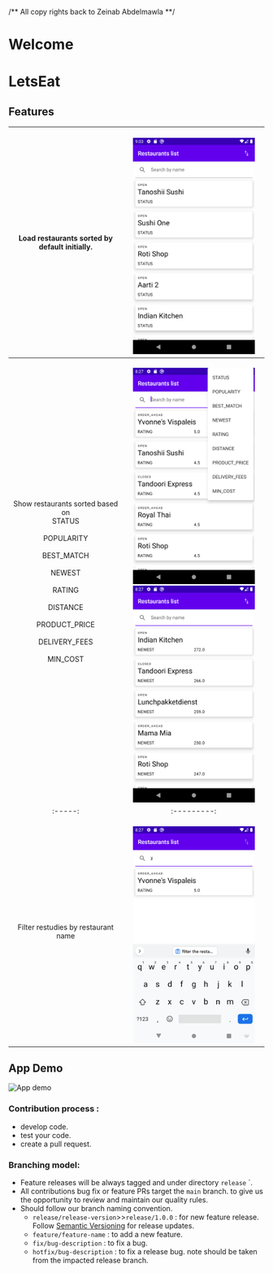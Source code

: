 /**
All copy rights back to Zeinab Abdelmawla
**/

Welcome
=======

# LetsEat

## Features
|Load restaurants sorted by default initially.| <br><img src="images/image1.png" alt="image1" width="240"></img> <br>|
|:-----:|:---------:|
|Show restaurants sorted based on<br>STATUS<br><br>POPULARITY<br><br>BEST_MATCH<br><br>NEWEST<br><br>RATING<br><br>DISTANCE<br><br>PRODUCT_PRICE<br><br>DELIVERY_FEES<br><br>MIN_COST<br>| <br><img src="images/image2.png" alt="image2" width="240"></img> <img src="images/image3.png" alt="image3" width="240"></img><br>|
|:-----:|:---------:|
|Filter restudies by restaurant name|<br><img src="images/image4.png" alt="image4" width="240"></img><br>|

## App Demo
<img src="images/demo.gif" alt="App demo" width="240" />

### Contribution process :
- develop code.
- test your code.
- create a pull request.

### Branching model:
- Feature releases will be always tagged and under directory `release` `.
- All contributions bug fix or feature PRs target the `main` branch. to give us the opportunity
  to review and maintain our quality rules.
- Should follow our branch naming convention.
    - `release/release-version`>>`release/1.0.0` : for new feature release.
      Follow [Semantic Versioning] for release updates.
    - `feature/feature-name` : to add a new feature.
    - `fix/bug-description` : to fix a bug.
    - `hotfix/bug-description` : to fix a release bug. note should be taken from the impacted release
      branch.

[Semantic Versioning]: <https://semver.org/>
